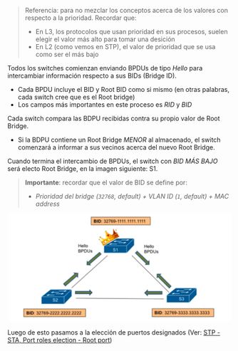 > Referencia: para no mezclar los conceptos acerca de los valores con respecto a la prioridad. Recordar que:
> - En L3, los protocolos que usan prioridad en sus procesos, suelen elegir el valor más alto para tomar una desición
> - En L2 (como vemos en STP), el valor de prioridad que se usa como ser el más bajo



Todos los switches comienzan enviando BPDUs de tipo _Hello_ para intercambiar información respecto a sus BIDs (Bridge ID). 

- Cada BPDU incluye el BID y Root BID como si mismo (en otras palabras, cada switch cree que es el Root bridge)
-  Los campos más importantes en este proceso es _RID_ y _BID_

Cada switch compara las BDPU recibidas contra su propio valor de Root Bridge. 
- Si la BDPU contiene un Root Bridge _MENOR_ al almacenado, el switch comenzará a informar a sus vecinos acerca del nuevo Root Bridge.

Cuando termina el intercambio de BPDUs, el switch con _BID MÁS BAJO_ será electo Root Bridge, en la imagen siguiente: S1.


> **Importante**: recordar que el valor de BID se define por:
> - _Prioridad del bridge (`32768`, default) + VLAN ID (`1`, default) + MAC address_

![normal](../_anexos_/Screenshot%20from%202024-01-02%2011-49-46.png)

Luego de esto pasamos a la elección de puertos designados (Ver: [STP - STA, Port roles election - Root port](STP%20-%20STA,%20Port%20roles%20election%20-%20Root%20port.md))